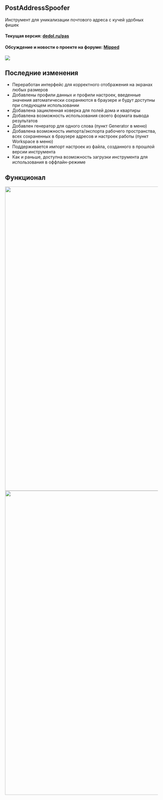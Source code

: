 ## PostAddressSpoofer
Инструмент для уникализации почтового адреса с кучей удобных фишек

#### Текущая версия: <a href="https://dedol.ru/pas">dedol.ru/pas</a>
#### Обсуждение и новости о проекте на форуме: <a href="https://mipped.com/f/threads/koverkatel-adresa-post-address-spoofer.115099/">Mipped</a>

<img src="https://dedol.ru/img/pas_1.png">

## Последние изменения
- Переработан интерфейс для корректного отображения на экранах любых размеров
- Добавлены профили данных и профили настроек, введенные значения автоматически сохраняются в браузере и будут доступны при следующем использовании
- Добавлена зацикленная коверка для полей дома и квартиры
- Добавлена возможность использования своего формата вывода результатов
- Добавлен генератор для одного слова (пункт Generator в меню)
- Добавлена возможность импорта/экспорта рабочего пространства, всех сохраненных в браузере адресов и настроек работы (пункт Workspace в меню)
- Поддерживается импорт настроек из файла, созданного в прошлой версии инструмента
- Как и раньше, доступна возможность загрузки инструмента для использования в оффлайн-режиме

## Функционал
<img src="https://dedol.ru/img/pas_2.png" width="1000px">
<img src="https://dedol.ru/img/pas_3.png" width="1000px">

